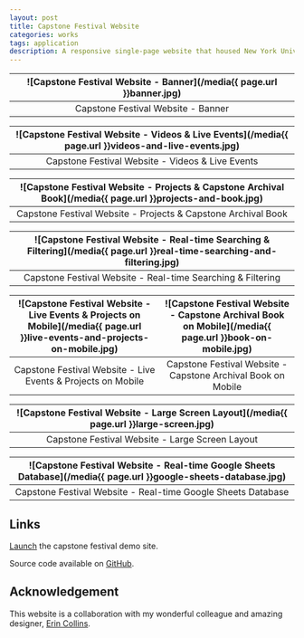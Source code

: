 ```yaml
---
layout: post
title: Capstone Festival Website
categories: works
tags: application
description: A responsive single-page website that housed New York University Abu Dhabi's Arts & Humanities Capstone Festivals in 2020 and 2021.
---
```


![Capstone Festival Website - Banner](/media{{ page.url }}banner.jpg) |
:----------: |
Capstone Festival Website - Banner |

![Capstone Festival Website - Videos & Live Events](/media{{ page.url }}videos-and-live-events.jpg) |
:----------: |
Capstone Festival Website - Videos & Live Events |

![Capstone Festival Website - Projects & Capstone Archival Book](/media{{ page.url }}projects-and-book.jpg) |
:----------: |
Capstone Festival Website - Projects & Capstone Archival Book |

![Capstone Festival Website - Real-time Searching & Filtering](/media{{ page.url }}real-time-searching-and-filtering.jpg) |
:----------: |
Capstone Festival Website - Real-time Searching & Filtering |

![Capstone Festival Website - Live Events & Projects on Mobile](/media{{ page.url }}live-events-and-projects-on-mobile.jpg) | ![Capstone Festival Website - Capstone Archival Book on Mobile](/media{{ page.url }}book-on-mobile.jpg)
:----------: | :----------:
Capstone Festival Website - Live Events & Projects on Mobile | Capstone Festival Website - Capstone Archival Book on Mobile

![Capstone Festival Website - Large Screen Layout](/media{{ page.url }}large-screen.jpg) |
:----------: |
Capstone Festival Website - Large Screen Layout |

![Capstone Festival Website - Real-time Google Sheets Database](/media{{ page.url }}google-sheets-database.jpg) |
:----------: |
Capstone Festival Website - Real-time Google Sheets Database |

## Links

[Launch](https://jackbdu.com/capstone-fest/) the capstone festival demo site.

Source code available on [GitHub](https://github.com/jackbdu/capstone-fest/).

## Acknowledgement

This website is a collaboration with my wonderful colleague and amazing designer, [Erin Collins](https://www.erinmeekhof.com/).
